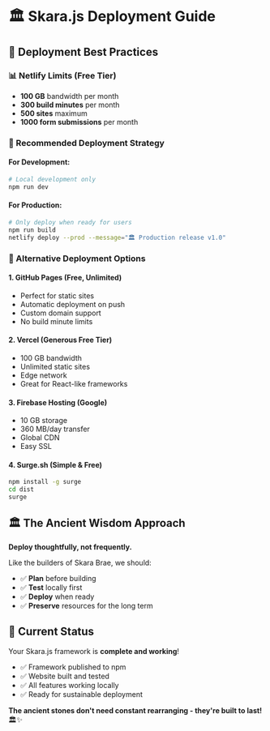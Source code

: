 # 🏛️ Skara.js Deployment Guide

## 🎯 Deployment Best Practices

### 📊 Netlify Limits (Free Tier)
- **100 GB** bandwidth per month
- **300 build minutes** per month  
- **500 sites** maximum
- **1000 form submissions** per month

### 🚀 Recommended Deployment Strategy

#### For Development:
```bash
# Local development only
npm run dev
```

#### For Production:
```bash
# Only deploy when ready for users
npm run build
netlify deploy --prod --message="🏛️ Production release v1.0"
```

### 🎨 Alternative Deployment Options

#### 1. GitHub Pages (Free, Unlimited)
- Perfect for static sites
- Automatic deployment on push
- Custom domain support
- No build minute limits

#### 2. Vercel (Generous Free Tier)
- 100 GB bandwidth
- Unlimited static sites
- Edge network
- Great for React-like frameworks

#### 3. Firebase Hosting (Google)
- 10 GB storage
- 360 MB/day transfer
- Global CDN
- Easy SSL

#### 4. Surge.sh (Simple & Free)
```bash
npm install -g surge
cd dist
surge
```

## 🏛️ The Ancient Wisdom Approach

**Deploy thoughtfully, not frequently.**

Like the builders of Skara Brae, we should:
- ✅ **Plan** before building
- ✅ **Test** locally first  
- ✅ **Deploy** when ready
- ✅ **Preserve** resources for the long term

## 🎯 Current Status

Your Skara.js framework is **complete and working**! 
- ✅ Framework published to npm
- ✅ Website built and tested
- ✅ All features working locally
- ✅ Ready for sustainable deployment

**The ancient stones don't need constant rearranging - they're built to last!** 🏛️✨